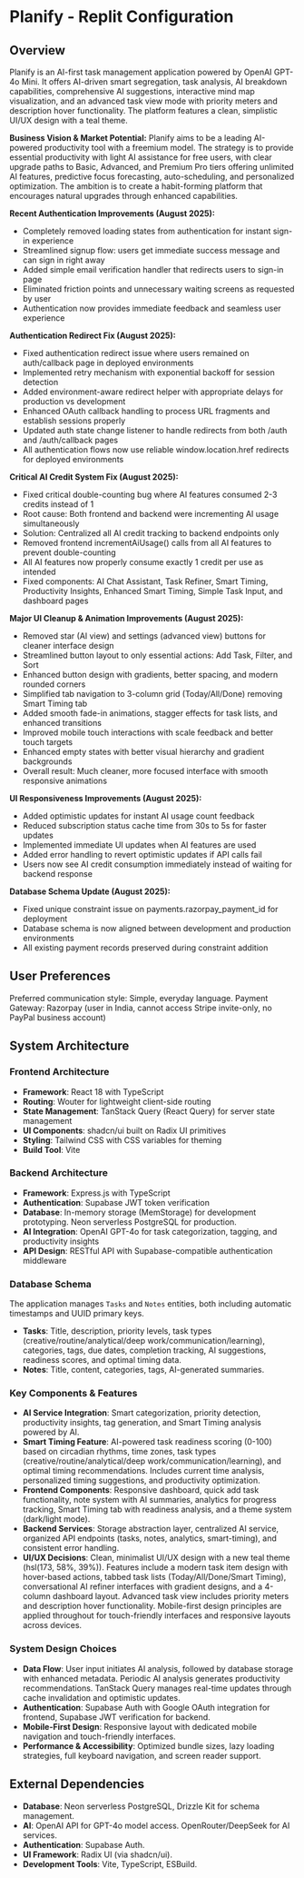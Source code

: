 # Planify - Replit Configuration

## Overview

Planify is an AI-first task management application powered by OpenAI GPT-4o Mini. It offers AI-driven smart segregation, task analysis, AI breakdown capabilities, comprehensive AI suggestions, interactive mind map visualization, and an advanced task view mode with priority meters and description hover functionality. The platform features a clean, simplistic UI/UX design with a teal theme.

**Business Vision & Market Potential:**
Planify aims to be a leading AI-powered productivity tool with a freemium model. The strategy is to provide essential productivity with light AI assistance for free users, with clear upgrade paths to Basic, Advanced, and Premium Pro tiers offering unlimited AI features, predictive focus forecasting, auto-scheduling, and personalized optimization. The ambition is to create a habit-forming platform that encourages natural upgrades through enhanced capabilities.

**Recent Authentication Improvements (August 2025):**
- Completely removed loading states from authentication for instant sign-in experience
- Streamlined signup flow: users get immediate success message and can sign in right away
- Added simple email verification handler that redirects users to sign-in page
- Eliminated friction points and unnecessary waiting screens as requested by user
- Authentication now provides immediate feedback and seamless user experience

**Authentication Redirect Fix (August 2025):**
- Fixed authentication redirect issue where users remained on auth/callback page in deployed environments
- Implemented retry mechanism with exponential backoff for session detection
- Added environment-aware redirect helper with appropriate delays for production vs development
- Enhanced OAuth callback handling to process URL fragments and establish sessions properly
- Updated auth state change listener to handle redirects from both /auth and /auth/callback pages
- All authentication flows now use reliable window.location.href redirects for deployed environments

**Critical AI Credit System Fix (August 2025):**
- Fixed critical double-counting bug where AI features consumed 2-3 credits instead of 1
- Root cause: Both frontend and backend were incrementing AI usage simultaneously
- Solution: Centralized all AI credit tracking to backend endpoints only
- Removed frontend incrementAiUsage() calls from all AI features to prevent double-counting
- All AI features now properly consume exactly 1 credit per use as intended
- Fixed components: AI Chat Assistant, Task Refiner, Smart Timing, Productivity Insights, Enhanced Smart Timing, Simple Task Input, and dashboard pages

**Major UI Cleanup & Animation Improvements (August 2025):**
- Removed star (AI view) and settings (advanced view) buttons for cleaner interface design
- Streamlined button layout to only essential actions: Add Task, Filter, and Sort
- Enhanced button design with gradients, better spacing, and modern rounded corners
- Simplified tab navigation to 3-column grid (Today/All/Done) removing Smart Timing tab
- Added smooth fade-in animations, stagger effects for task lists, and enhanced transitions
- Improved mobile touch interactions with scale feedback and better touch targets
- Enhanced empty states with better visual hierarchy and gradient backgrounds
- Overall result: Much cleaner, more focused interface with smooth responsive animations

**UI Responsiveness Improvements (August 2025):**
- Added optimistic updates for instant AI usage count feedback
- Reduced subscription status cache time from 30s to 5s for faster updates
- Implemented immediate UI updates when AI features are used
- Added error handling to revert optimistic updates if API calls fail
- Users now see AI credit consumption immediately instead of waiting for backend response

**Database Schema Update (August 2025):**
- Fixed unique constraint issue on payments.razorpay_payment_id for deployment
- Database schema is now aligned between development and production environments
- All existing payment records preserved during constraint addition

## User Preferences

Preferred communication style: Simple, everyday language.
Payment Gateway: Razorpay (user in India, cannot access Stripe invite-only, no PayPal business account)

## System Architecture

### Frontend Architecture
- **Framework**: React 18 with TypeScript
- **Routing**: Wouter for lightweight client-side routing
- **State Management**: TanStack Query (React Query) for server state management
- **UI Components**: shadcn/ui built on Radix UI primitives
- **Styling**: Tailwind CSS with CSS variables for theming
- **Build Tool**: Vite

### Backend Architecture
- **Framework**: Express.js with TypeScript
- **Authentication**: Supabase JWT token verification
- **Database**: In-memory storage (MemStorage) for development prototyping. Neon serverless PostgreSQL for production.
- **AI Integration**: OpenAI GPT-4o for task categorization, tagging, and productivity insights
- **API Design**: RESTful API with Supabase-compatible authentication middleware

### Database Schema
The application manages `Tasks` and `Notes` entities, both including automatic timestamps and UUID primary keys.
- **Tasks**: Title, description, priority levels, task types (creative/routine/analytical/deep work/communication/learning), categories, tags, due dates, completion tracking, AI suggestions, readiness scores, and optimal timing data.
- **Notes**: Title, content, categories, tags, AI-generated summaries.

### Key Components & Features
- **AI Service Integration**: Smart categorization, priority detection, productivity insights, tag generation, and Smart Timing analysis powered by AI.
- **Smart Timing Feature**: AI-powered task readiness scoring (0-100) based on circadian rhythms, time zones, task types (creative/routine/analytical/deep work/communication/learning), and optimal timing recommendations. Includes current time analysis, personalized timing suggestions, and productivity optimization.
- **Frontend Components**: Responsive dashboard, quick add task functionality, note system with AI summaries, analytics for progress tracking, Smart Timing tab with readiness analysis, and a theme system (dark/light mode).
- **Backend Services**: Storage abstraction layer, centralized AI service, organized API endpoints (tasks, notes, analytics, smart-timing), and consistent error handling.
- **UI/UX Decisions**: Clean, minimalist UI/UX design with a new teal theme (hsl(173, 58%, 39%)). Features include a modern task item design with hover-based actions, tabbed task lists (Today/All/Done/Smart Timing), conversational AI refiner interfaces with gradient designs, and a 4-column dashboard layout. Advanced task view includes priority meters and description hover functionality. Mobile-first design principles are applied throughout for touch-friendly interfaces and responsive layouts across devices.

### System Design Choices
- **Data Flow**: User input initiates AI analysis, followed by database storage with enhanced metadata. Periodic AI analysis generates productivity recommendations. TanStack Query manages real-time updates through cache invalidation and optimistic updates.
- **Authentication**: Supabase Auth with Google OAuth integration for frontend, Supabase JWT verification for backend.
- **Mobile-First Design**: Responsive layout with dedicated mobile navigation and touch-friendly interfaces.
- **Performance & Accessibility**: Optimized bundle sizes, lazy loading strategies, full keyboard navigation, and screen reader support.

## External Dependencies

- **Database**: Neon serverless PostgreSQL, Drizzle Kit for schema management.
- **AI**: OpenAI API for GPT-4o model access. OpenRouter/DeepSeek for AI services.
- **Authentication**: Supabase Auth.
- **UI Framework**: Radix UI (via shadcn/ui).
- **Development Tools**: Vite, TypeScript, ESBuild.
```